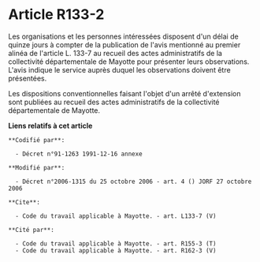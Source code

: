 # Article R133-2

Les organisations et les personnes intéressées disposent d'un délai de quinze jours à compter de la publication de l'avis
mentionné au premier alinéa de l'article L. 133-7 au recueil des actes administratifs de la collectivité départementale de
Mayotte pour présenter leurs observations. L'avis indique le service auprès duquel les observations doivent être présentées. 

Les dispositions conventionnelles faisant l'objet d'un arrêté d'extension sont publiées au recueil des actes administratifs
de la collectivité départementale de Mayotte.

**Liens relatifs à cet article**

	**Codifié par**:

	  - Décret n°91-1263 1991-12-16 annexe

	**Modifié par**:

	  - Décret n°2006-1315 du 25 octobre 2006 - art. 4 () JORF 27 octobre 2006

	**Cite**:

	  - Code du travail applicable à Mayotte. - art. L133-7 (V)

	**Cité par**:

	  - Code du travail applicable à Mayotte. - art. R155-3 (T)
	  - Code du travail applicable à Mayotte. - art. R162-3 (V)

